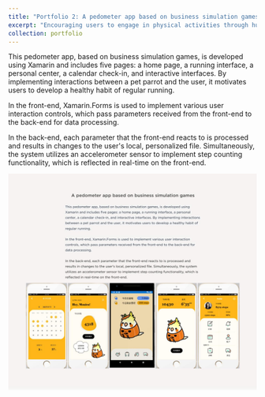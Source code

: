 ```yaml
---
title: "Portfolio 2: A pedometer app based on business simulation games"
excerpt: "Encouraging users to engage in physical activities through human-computer interaction.<br/><img src='/images/header2.png'>"
collection: portfolio
---
```


This pedometer app, based on business simulation games, is developed using Xamarin and includes five pages: a home page, a running interface, a personal center, a calendar check-in, and interactive interfaces. By implementing interactions between a pet parrot and the user, it motivates users to develop a healthy habit of regular running.

In the front-end, Xamarin.Forms is used to implement various user interaction controls, which pass parameters received from the front-end to the back-end for data processing.

In the back-end, each parameter that the front-end reacts to is processed and results in changes to the user's local, personalized file. Simultaneously, the system utilizes an accelerometer sensor to implement step counting functionality, which is reflected in real-time on the front-end.

![avatar](/images/zuopin2.png)
